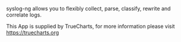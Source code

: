 syslog-ng allows you to flexibly collect, parse, classify, rewrite and correlate logs.

This App is supplied by TrueCharts, for more information please visit https://truecharts.org
